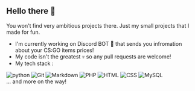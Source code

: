 ## Hello there 👋

You won't find very ambitious projects there. Just my small projects that I made for fun. 

- I'm currently working on Discord BOT 🤖 that sends you infromation about your CS:GO items prices!
- My code isn't the greatest 💀 so any pull requests are welcome!
- My tech stack :

<div style="display: flex-inline">
  <img src="https://img.shields.io/badge/Python-05122A?style=flat-square&logo=python" alt="python" />
  <img src="https://img.shields.io/badge/-Git-05122A?style=flat-square&logo=git" alt="Git" />
  <img src="https://img.shields.io/badge/-Markdown-05122A?style=flat-square&logo=markdown" alt="Markdown" />
  <img src="https://img.shields.io/badge/-PHP-05122A?style=flat-square&logo=php" alt="PHP" />
  <img src="https://img.shields.io/badge/-HTML-05122A?style=flat-square&logo=html5" alt="HTML" />
  <img src="https://img.shields.io/badge/-CSS-05122A?style=flat-square&logo=css3" alt="CSS">
  <img src="https://img.shields.io/badge/-MySQL-05122A?style=flat-square&logo=mysql&logoColor=white" alt="MySQL">
  <br/>
  ... and more on the way!
</div>
